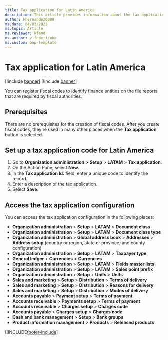 ```yaml
---
title: Tax application for Latin America 
description: This article provides information about the tax application configuration for Latin America. 
author: Fhernandez0088
ms.date: 04/03/2023
ms.topic: Article
ms.reviewer: kfend
ms.author: v-federicohe 
ms.custom: bap-template
---
```


# Tax application for Latin America

[!include [banner](../includes/banner.md)]
[!include [banner](../includes/preview-banner.md)]

You can register fiscal codes to identify finance entities on the file reports that are required by fiscal authorities.

## Prerequisites

There are no prerequisites for the creation of fiscal codes. After you create fiscal codes, they're used in many other places when the **Tax application** button is selected.

## Set up a tax application code for Latin America

1. Go to **Organization administration** \> **Setup** \> **LATAM** \> **Tax application**.
2. On the Action Pane, select **New**.
3. In the **Tax application Id.** field, enter a unique code to identify the record.
4. Enter a description of the tax application.
5. Select **Save**.

## Access the tax application configuration

You can access the tax application configuration in the following places:

- **Organization administration** \> **Setup** \> **LATAM** \> **Document class**
- **Organization administration** \> **Setup** \> **LATAM** \> **Document class type**
- **Organization administration** \> **Global address book** \> **Addresses** \> **Address setup** (country or region, state or province, and county configuration)
- **Organization administration** \> **Setup** \> **LATAM** \> **Taxpayer type**
- **General ledger** \> **Currencies** \> **Currencies**
- **Organization administration** \> **Setup** \> **LATAM** \> **Fields master lists**
- **Organization administration** \> **Setup** \> **LATAM** \> **Sales point prefix**
- **Organization administration** \> **Setup** \> **Units** \> **Units**
- **Sales and marketing** \> **Setup** \> **Distribution** \> **Terms of delivery**
- **Sales and marketing** \> **Setup** \> **Distribution** \> **Reasons for delivery**
- **Sales and marketing** \> **Setup** \> **Distribution** \> **Modes of delivery**
- **Accounts payable** \> **Payment setup** \> **Terms of payment**
- **Accounts receivable** \> **Payments setup** \> **Terms of payment**
- **Accounts receivable** \> **Charges setup** \> **Charges code**
- **Accounts payable** \> **Charges setup** \> **Charges code**
- **Cash and bank management** \> **Setup** \> **Bank groups**
- **Product information management** \> **Products** \> **Released products**

[!INCLUDE[footer-include](../../includes/footer-banner.md)]
